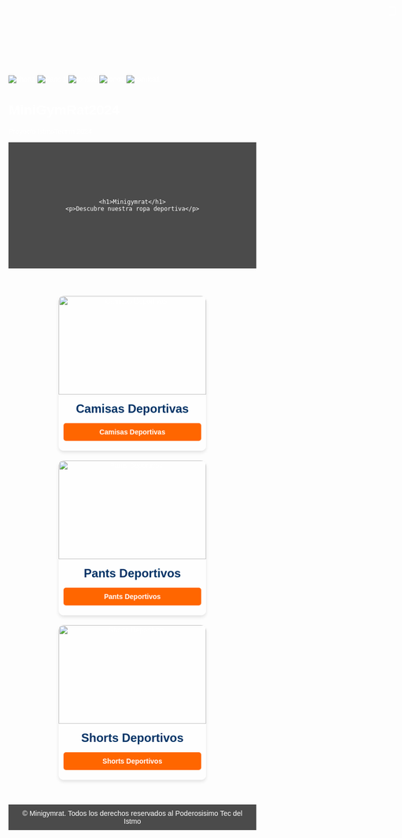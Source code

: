![short1](https://github.com/user-attachments/assets/bd7a046d-f1c9-4dd3-8d4b-ce937a01c86a)
![Pans 1](https://github.com/user-attachments/assets/ec799e6f-4f23-4a5a-915a-b5d68603983f)
![fondo3](https://github.com/user-attachments/assets/9a64e94e-91a1-4e65-84b1-39d8457cbb7a)
![fondo](https://github.com/user-attachments/assets/b6eb4be5-3125-45bf-a0aa-e0484ea00a66)
![camisa1](https://github.com/user-attachments/assets/cc6a61a8-794b-4c27-975a-16261dbd5125)
# MiniGymRat2024
Proyecto IstmoTecnm 2024  
<!DOCTYPE html>
<html lang="en">
<head>
    <meta charset="UTF-8">
    <meta name="viewport" content="width=device-width, initial-scale=1.0">
    <title>Minigymrat - Inicio</title>
    <!-- Google Fonts -->
    <link href="https://fonts.googleapis.com/css2?family=Poppins:wght@400;600&display=swap" rel="stylesheet">
    <!-- CSS interno -->
    <style>
        body {
            font-family: 'Poppins', sans-serif;
            margin: 100;
            background-image: url('fondo.jpg'); 
            background-size: 500;
            background-position: center;
            color: white;
        }
        header {
            background: rgba(0, 0, 0, 0.7);
            padding: 100px;
            text-align: center;
        }
        header h1 {
            margin: 0;
            font-size: 3rem;
        }
        header p {
            font-size: 1.2rem;
            margin-top: 5px;
        }
        .catalog-section {
            display: flex;
            justify-content: center;
            flex-wrap: wrap;
            margin: 50px 20px;
            gap: 20px;
        }
        .catalog-card {
            background: rgba(255, 255, 255, 0.8);
            border-radius: 10px;
            overflow: hidden;
            width: 300px;
            text-align: center;
            box-shadow: 0px 4px 6px rgba(0, 0, 0, 0.1);
            transition: transform 0.3s;
        }
        .catalog-card:hover {
            transform: translateY(-5px);
        }
        .catalog-card img {
            width: 100%;
            height: 200px;
            object-fit: cover;
        }
        .catalog-card h2 {
            margin: 15px 0;
            font-size: 1.5rem;
            color: #003366;
        }
        .catalog-card a {
            display: block;
            margin: 10px auto 20px;
            text-decoration: none;
            background: #ff6600;
            color: white;
            padding: 10px 20px;
            border-radius: 5px;
            font-weight: bold;
            width: 80%;
            transition: background 0.3s;
        }
        .catalog-card a:hover {
            background: #cc5200;
        }
        footer {
            background: rgba(0, 0, 0, 0.7);
            text-align: center;
            padding: 10px;
            margin-top: 50px;
            color: white;
            font-size: 0.9rem;
        }
    </style>
    

</head>
<body>

<header>
<div style="position: absolute; top: 20px; right: 20px;">
    <a href="carrito.php" style="text-decoration: none; color: white; font-size: 1.5rem;">
        🛒 <i class="fas fa-shopping-cart"></i>
    </a>
</div>

    <h1>Minigymrat</h1>
    <p>Descubre nuestra ropa deportiva</p>
</header>

<section class="catalog-section">
    <!-- Tarjeta de Camisas -->
    <div class="catalog-card">
        <img src="Camisa/1.jpg" alt="Camisas Deportivas">
        <h2>Camisas Deportivas</h2>
        <a href="catalogo.php?categoria=camisas" class="button">Camisas Deportivas</a>
    </div>
    <!-- Tarjeta de Pants -->
    <div class="catalog-card">
        <img src="Pans/1.jpg" alt="Pants Deportivos">
        <h2>Pants Deportivos</h2>
        <a href="catalogo.php?categoria=pants" class="button">Pants Deportivos</a>
    </div>
    <!-- Tarjeta de Shorts -->
    <div class="catalog-card">
        <img src="Short/1.jpg" alt="Shorts Deportivos">
        <h2>Shorts Deportivos</h2>
        <a href="catalogo.php?categoria=shorts" class="button">Shorts Deportivos</a>
    </div>
</section>


<footer>
    &copy; <?php echo date("Y"); ?> Minigymrat. Todos los derechos reservados al Poderosisimo Tec del Istmo
</footer>

</body>
</html>
